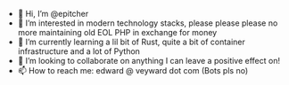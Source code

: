 - 👋 Hi, I’m @epitcher
- 👀 I’m interested in modern technology stacks, please please please no more maintaining old EOL PHP in exchange for money
- 🌱 I’m currently learning a lil bit of Rust, quite a bit of container infrastructure and a lot of Python
- 💞️ I’m looking to collaborate on anything I can leave a positive effect on!
- 📫 How to reach me: edward @ veyward dot com (Bots pls no)
